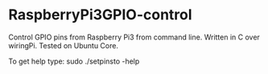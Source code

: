 # RaspberryPi3GPIO-control
Control GPIO pins from Raspberry Pi3 from command line. 
Written in C over wiringPi. 
Tested on Ubuntu Core.

To get help type: sudo ./setpinsto -help
